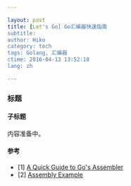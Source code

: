 ```yaml
---

layout: post  
title: [Let's Go] Go汇编器快速指南  
subtitle:   
author: Hiko  
category: tech
tags: Golang, 汇编器  
ctime: 2016-04-13 13:52:18  
lang: zh  

---
```


### 标题

#### 子标题

内容准备中。


#### 参考

- [1] [A Quick Guide to Go's Assembler](https://golang.org/doc/asm)
- [2] [Assembly Example](https://goroutines.com/asm)